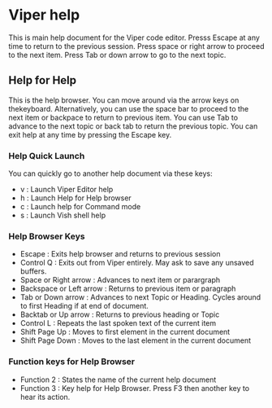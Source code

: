 # Viper help

This is main help document for the Viper code editor. Presss Escape at any time to return to the previous session.
Press space or right arrow to proceed to the next item.
Press Tab or down arrow to go to the next topic.

## Help for Help

This is the help browser. You can move around via the arrow keys on thekeyboard.
Alternatively,  you can use the space bar to proceed to the next item or backpace to return to previous item.
You can use Tab to advance to the next topic or back tab to return the previous topic.
You can exit help at any time by pressing the Escape key.

### Help Quick Launch

You can quickly go to another help document via these keys:

- v : Launch Viper Editor help
- h : Launch Help for Help browser
- c : Launch help for Command mode
- s : Launch Vish shell help

### Help Browser Keys

- Escape : Exits help browser and returns to previous session
- Control Q : Exits out from Viper entirely. May ask to save any unsaved buffers.
- Space or Right arrow : Advances to next item or parargraph
- Backspace or Left arrow : Returns to previous item or paragraph
- Tab or Down arrow : Advances to next Topic or Heading. Cycles around to first  Heading if at end of document.
- Backtab or Up arrow : Returns to previous heading or Topic
- Control L : Repeats the last spoken text of the current item
- Shift Page Up : Moves to first element in the current document
- Shift Page Down : Moves to the last element in the current document

### Function keys for Help Browser

- Function 2 : States the name of the current help document
- Function 3 : Key help for Help Browser. Press F3 then another key to hear its action.
